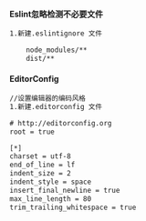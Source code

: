 #### Eslint忽略检测不必要文件

```html
1.新建.eslintignore 文件

	node_modules/**
	dist/**
```





#### EditorConfig

```html
//设置编辑器的编码风格
1.新建.editorconfig 文件

# http://editorconfig.org
root = true

[*]
charset = utf-8
end_of_line = lf
indent_size = 2
indent_style = space
insert_final_newline = true
max_line_length = 80
trim_trailing_whitespace = true
```

